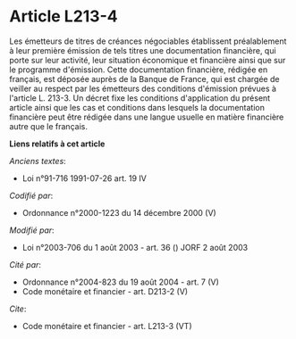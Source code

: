 # Article L213-4

Les émetteurs de titres de créances négociables établissent préalablement à leur première émission de tels titres une
documentation financière, qui porte sur leur activité, leur situation économique et financière ainsi que sur le programme
d'émission. Cette documentation financière, rédigée en français, est déposée auprès de la Banque de France, qui est chargée
de veiller au respect par les émetteurs des conditions d'émission prévues à l'article L. 213-3. Un décret fixe les conditions
d'application du présent article ainsi que les cas et conditions dans lesquels la documentation financière peut être rédigée
dans une langue usuelle en matière financière autre que le français.

**Liens relatifs à cet article**

_Anciens textes_:

  - Loi n°91-716 1991-07-26 art. 19 IV

_Codifié par_:

  - Ordonnance n°2000-1223 du 14 décembre 2000 (V)

_Modifié par_:

  - Loi n°2003-706 du 1 août 2003 - art. 36 () JORF 2 août 2003

_Cité par_:

  - Ordonnance n°2004-823 du 19 août 2004 - art. 7 (V)
  - Code monétaire et financier - art. D213-2 (V)

_Cite_:

  - Code monétaire et financier - art. L213-3 (VT)
